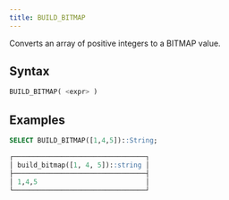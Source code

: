 ```yaml
---
title: BUILD_BITMAP
---
```


Converts an array of positive integers to a BITMAP value.

## Syntax

```sql
BUILD_BITMAP( <expr> )
```

## Examples

```sql
SELECT BUILD_BITMAP([1,4,5])::String;

┌─────────────────────────────────┐
│ build_bitmap([1, 4, 5])::string │
├─────────────────────────────────┤
│ 1,4,5                           │
└─────────────────────────────────┘
```